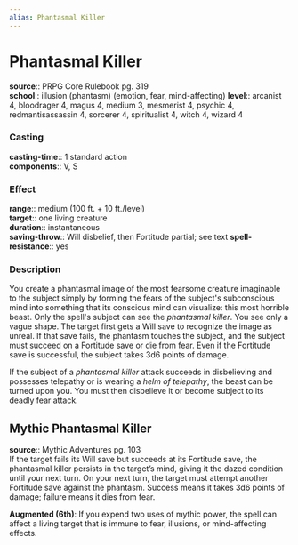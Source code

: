 ```yaml
---
alias: Phantasmal Killer
---
```


# Phantasmal Killer 

**source**:: PRPG Core Rulebook pg. 319  
**school**:: illusion (phantasm) (emotion, fear, mind-affecting)
**level**:: arcanist 4, bloodrager 4, magus 4, medium 3, mesmerist 4, psychic 4, redmantisassassin 4, sorcerer 4, spiritualist 4, witch 4, wizard 4

### Casting 

**casting-time**:: 1 standard action  
**components**:: V, S

### Effect 

**range**:: medium (100 ft. + 10 ft./level)  
**target**:: one living creature  
**duration**:: instantaneous  
**saving-throw**:: Will disbelief, then Fortitude partial; see text
**spell-resistance**:: yes

### Description 

You create a phantasmal image of the most fearsome creature imaginable to the subject simply by forming the fears of the subject's subconscious mind into something that its conscious mind can visualize: this most horrible beast. Only the spell's subject can see the *phantasmal killer*. You see only a vague shape. The target first gets a Will save to recognize the image as unreal. If that save fails, the phantasm touches the subject, and the subject must succeed on a Fortitude save or die from fear. Even if the Fortitude save is successful, the subject takes 3d6 points of damage.  
  
If the subject of a *phantasmal killer* attack succeeds in disbelieving and possesses telepathy or is wearing a *helm of telepathy*, the beast can be turned upon you. You must then disbelieve it or become subject to its deadly fear attack.

## Mythic Phantasmal Killer 

**source**:: Mythic Adventures pg. 103  
If the target fails its Will save but succeeds at its Fortitude save, the phantasmal killer persists in the target’s mind, giving it the dazed condition until your next turn. On your next turn, the target must attempt another Fortitude save against the phantasm. Success means it takes 3d6 points of damage; failure means it dies from fear.  
  
**Augmented (6th)**: If you expend two uses of mythic power, the spell can affect a living target that is immune to fear, illusions, or mind-affecting effects.

